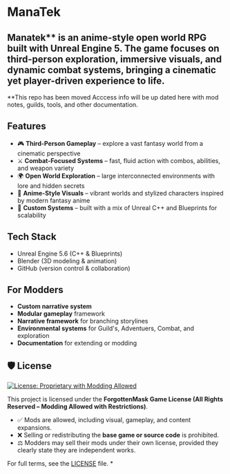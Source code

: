 # ManaTek
## Manatek** is an anime-style **open world RPG** built with Unreal Engine 5.   The game focuses on **third-person exploration, immersive visuals, and dynamic combat systems**, bringing a cinematic yet player-driven experience to life.

**This repo has been moved Acccess info will be up dated here with mod notes, guilds, tools, and other documentation.
## Features
- 🎮 **Third-Person Gameplay** – explore a vast fantasy world from a cinematic perspective  
- ⚔️ **Combat-Focused Systems** – fast, fluid action with combos, abilities, and weapon variety  
- 🌍 **Open World Exploration** – large interconnected environments with lore and hidden secrets  
- 🎨 **Anime-Style Visuals** – vibrant worlds and stylized characters inspired by modern fantasy anime  
- 🧩 **Custom Systems** – built with a mix of Unreal C++ and Blueprints for scalability  

## Tech Stack
- Unreal Engine 5.6 (C++ & Blueprints)  
- Blender (3D modeling & animation)  
- GitHub (version control & collaboration)  

## For Modders 
- **Custom narrative system**
- **Modular gameplay** framework
- **Narrative framework** for branching storylines
- **Environmental systems** for Guild's, Adventuers, Combat, and exploration
- **Documentation** for extending or modding

## 🛡️ License

[![License: Proprietary with Modding Allowed](https://img.shields.io/badge/License-Proprietary--Modding--Allowed-blue.svg)](#)

This project is licensed under the **ForgottenMask Game License (All Rights Reserved – Modding Allowed with Restrictions)**.  
- ✅ Mods are allowed, including visual, gameplay, and content expansions.  
- ❌ Selling or redistributing the **base game or source code** is prohibited.  
- ⚖️ Modders may sell their mods under their own license, provided they clearly state they are independent works.  

For full terms, see the [LICENSE](./LICENSE) file.
*
